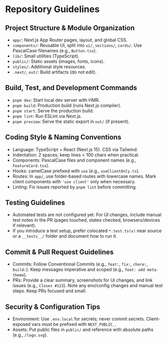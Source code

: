 # Repository Guidelines

## Project Structure & Module Organization
- `app/`: Next.js App Router pages, layout, and global CSS.
- `components/`: Reusable UI, split into `ui/`, `sections/`, `cards/`. Use PascalCase filenames (e.g., `Button.tsx`).
- `lib/`: Small utilities (TypeScript).
- `public/`: Static assets (images, fonts, icons).
- `styles/`: Additional style resources.
- `.next/`, `out/`: Build artifacts (do not edit).

## Build, Test, and Development Commands
- `pnpm dev`: Start local dev server with HMR.
- `pnpm build`: Production build (runs Next.js compiler).
- `pnpm start`: Serve the production build.
- `pnpm lint`: Run ESLint via Next.js.
- `pnpm preview`: Serve the static export in `out/` (if present).

## Coding Style & Naming Conventions
- Language: TypeScript + React (Next.js 15). CSS via Tailwind.
- Indentation: 2 spaces; keep lines < 100 chars when practical.
- Components: PascalCase files and component names (e.g., `FeatureCard.tsx`).
- Hooks: camelCase prefixed with `use` (e.g., `useClientOnly.ts`).
- Routes: In `app/`, use folder-based routes with lowercase names. Mark client components with `'use client'` only when necessary.
- Linting: Fix issues reported by `pnpm lint` before committing.

## Testing Guidelines
- Automated tests are not configured yet. For UI changes, include manual test notes in the PR (pages touched, states checked, browsers/devices if relevant).
- If you introduce a test setup, prefer colocated `*.test.ts(x)` near source or a `__tests__/` folder and document how to run it.

## Commit & Pull Request Guidelines
- Commits: Follow Conventional Commits (e.g., `feat:`, `fix:`, `chore:`, `build:`). Keep messages imperative and scoped (e.g., `feat: add meta-theme`).
- PRs: Provide a clear summary, screenshots for UI changes, and link issues (e.g., `Closes #123`). Note any env/config changes and manual test steps. Keep PRs focused and small.

## Security & Configuration Tips
- Environment: Use `.env.local` for secrets; never commit secrets. Client-exposed vars must be prefixed with `NEXT_PUBLIC_`.
- Assets: Put public files in `public/` and reference with absolute paths (e.g., `/logo.svg`).
